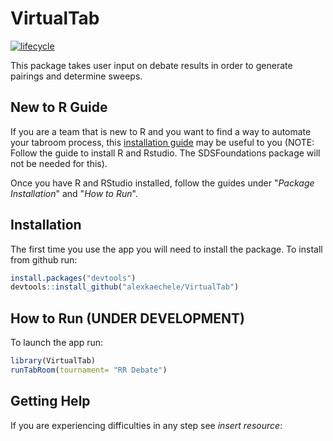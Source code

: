 # VirtualTab

[![lifecycle](https://img.shields.io/badge/lifecycle-experimental-orange.svg)](
  https://www.tidyverse.org/lifecycle/#experimental)

This package takes user input on debate results in order to generate pairings
and determine sweeps.

## New to R Guide

If you are a team that is new to R and you want to find a way to automate your
tabroom process, this [installation guide](https://courses.edx.org/courses/UTAustinX/UT.7.01x/3T2014/56c5437b88fa43cf828bff5371c6a924/) may be useful to you (NOTE: Follow the guide
to install R and Rstudio. The SDSFoundations package will not be needed for
this).

Once you have R and RStudio installed, follow the guides under "*Package
Installation*" and "*How to Run*".


## Installation

The first time you use the app you will need to install the package. To install
from github run:

```r
install.packages("devtools")
devtools::install_github("alexkaechele/VirtualTab")
```

## How to Run (UNDER DEVELOPMENT)

To launch the app run:

```r
library(VirtualTab)
runTabRoom(tournament= "RR Debate")
```

## Getting Help

If you are experiencing difficulties in any step see *insert resource*:
